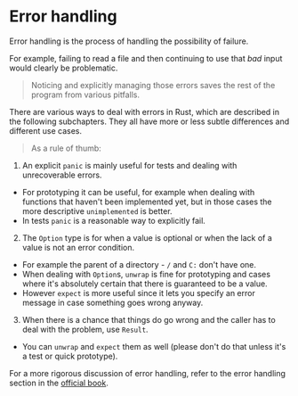 # Error handling

Error handling is the process of handling the possibility of failure.

For example, failing to read a file and then continuing to use that *bad* input
would clearly be problematic.

> Noticing and explicitly managing those errors saves the rest of the program from various pitfalls.

There are various ways to deal with errors in Rust, which are described in the
following subchapters. They all have more or less subtle differences and different
use cases.

> As a rule of thumb:

1. An explicit `panic` is mainly useful for tests and dealing with unrecoverable errors.

- For prototyping it can be useful, for example when dealing with functions that
  haven't been implemented yet, but in those cases the more descriptive `unimplemented`
  is better.
- In tests `panic` is a reasonable way to explicitly fail.

2. The `Option` type is for when a value is optional or when the lack of a value is
   not an error condition.

- For example the parent of a directory - `/` and `C:` don't
  have one.
- When dealing with `Option`s, `unwrap` is fine for prototyping and cases
  where it's absolutely certain that there is guaranteed to be a value.
- However `expect`
  is more useful since it lets you specify an error message in case something goes
  wrong anyway.

3. When there is a chance that things do go wrong and the caller has to deal with the
   problem, use `Result`.

- You can `unwrap` and `expect` them as well (please don't do that unless it's a test or quick prototype).

For a more rigorous discussion of error handling, refer to the error
handling section in the [official book][book].

[book]: https://doc.rust-lang.org/book/ch09-00-error-handling.html
